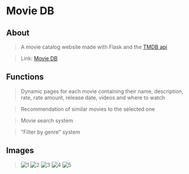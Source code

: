 # Movie DB

## About
> A movie catalog website made with Flask and the <a href="https://api.themoviedb.org">TMDB api</a>

> Link: <a href="https://moviedbdoca.herokuapp.com/">Movie DB</a>

## Functions
> Dynamic pages for each movie containing their name, description, rate, rate amount, release date, videos and where to watch

> Recommendation of similar movies to the selected one

> Movie search system

> "Filter by genre" system

## Images
> ![1](https://user-images.githubusercontent.com/98183878/215221041-cece34f4-1b12-4a8c-a972-7eec3721b5f6.png)
> ![2](https://user-images.githubusercontent.com/98183878/215221050-1b6e3c85-dd15-4e57-9808-5fc246e3070d.png)
> ![3](https://user-images.githubusercontent.com/98183878/215221053-677ff7fd-6c34-4be2-adc6-7118e69d9760.png)
> ![4](https://user-images.githubusercontent.com/98183878/215221058-7e2a0f93-0524-4fd9-a9de-18421d2d8069.png)
> ![5](https://user-images.githubusercontent.com/98183878/215221069-62922b2c-2464-43c8-8b9d-7eb5818d50b5.png)